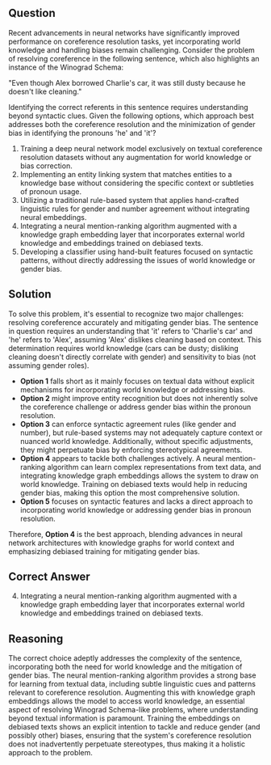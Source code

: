 ## Question

Recent advancements in neural networks have significantly improved performance on coreference resolution tasks, yet incorporating world knowledge and handling biases remain challenging. Consider the problem of resolving coreference in the following sentence, which also highlights an instance of the Winograd Schema:

"Even though Alex borrowed Charlie's car, it was still dusty because he doesn't like cleaning."

Identifying the correct referents in this sentence requires understanding beyond syntactic clues. Given the following options, which approach best addresses both the coreference resolution and the minimization of gender bias in identifying the pronouns 'he' and 'it'?

1. Training a deep neural network model exclusively on textual coreference resolution datasets without any augmentation for world knowledge or bias correction.
2. Implementing an entity linking system that matches entities to a knowledge base without considering the specific context or subtleties of pronoun usage.
3. Utilizing a traditional rule-based system that applies hand-crafted linguistic rules for gender and number agreement without integrating neural embeddings.
4. Integrating a neural mention-ranking algorithm augmented with a knowledge graph embedding layer that incorporates external world knowledge and embeddings trained on debiased texts.
5. Developing a classifier using hand-built features focused on syntactic patterns, without directly addressing the issues of world knowledge or gender bias.

## Solution

To solve this problem, it's essential to recognize two major challenges: resolving coreference accurately and mitigating gender bias. The sentence in question requires an understanding that 'it' refers to 'Charlie's car' and 'he' refers to 'Alex', assuming 'Alex' dislikes cleaning based on context. This determination requires world knowledge (cars can be dusty; disliking cleaning doesn't directly correlate with gender) and sensitivity to bias (not assuming gender roles).

- **Option 1** falls short as it mainly focuses on textual data without explicit mechanisms for incorporating world knowledge or addressing bias.
- **Option 2** might improve entity recognition but does not inherently solve the coreference challenge or address gender bias within the pronoun resolution.
- **Option 3** can enforce syntactic agreement rules (like gender and number), but rule-based systems may not adequately capture context or nuanced world knowledge. Additionally, without specific adjustments, they might perpetuate bias by enforcing stereotypical agreements.
- **Option 4** appears to tackle both challenges actively. A neural mention-ranking algorithm can learn complex representations from text data, and integrating knowledge graph embeddings allows the system to draw on world knowledge. Training on debiased texts would help in reducing gender bias, making this option the most comprehensive solution.
- **Option 5** focuses on syntactic features and lacks a direct approach to incorporating world knowledge or addressing gender bias in pronoun resolution.

Therefore, **Option 4** is the best approach, blending advances in neural network architectures with knowledge graphs for world context and emphasizing debiased training for mitigating gender bias.

## Correct Answer

4. Integrating a neural mention-ranking algorithm augmented with a knowledge graph embedding layer that incorporates external world knowledge and embeddings trained on debiased texts.

## Reasoning

The correct choice adeptly addresses the complexity of the sentence, incorporating both the need for world knowledge and the mitigation of gender bias. The neural mention-ranking algorithm provides a strong base for learning from textual data, including subtle linguistic cues and patterns relevant to coreference resolution. Augmenting this with knowledge graph embeddings allows the model to access world knowledge, an essential aspect of resolving Winograd Schema-like problems, where understanding beyond textual information is paramount. Training the embeddings on debiased texts shows an explicit intention to tackle and reduce gender (and possibly other) biases, ensuring that the system's coreference resolution does not inadvertently perpetuate stereotypes, thus making it a holistic approach to the problem.